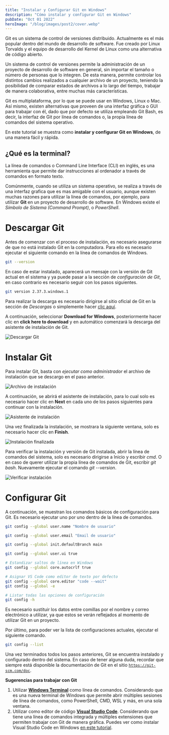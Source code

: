```yaml
---
title: "Instalar y Configurar Git en Windows"
description: "Cómo instalar y configurar Git en Windows"
pubDate: "Oct 01 2022"
heroImage: "/blog/images/post2/cover.webp"
---
```


Git es un sistema de control de versiones distribuido. Actualmente es el más popular dentro del mundo de desarrollo de software. Fue creado por Linux Torvalds y el equipo de desarrollo del Kernel de Linux como una alternativa de código abierto. 

Un sistema de control de versiones permite la administración de un proyecto de desarrollo de software en general, sin importar el tamaño o número de personas que lo integren. De esta manera, permite controlar los distintos cambios realizados a cualquier archivo de un proyecto, teniendo la posibilidad de comparar estados de archivos a lo largo del tiempo, trabajar de manera colaborativa, entre muchas más características. 

Git es multiplataforma, por lo que se puede usar en Windows, Linux o Mac. Así mismo, existen alternativas que proveen de una interfaz gráfica o GUI para trabajar con él, dado que por defecto se utiliza empleando Git Bash, es decir, la interfaz de Git por línea de comandos o, la propia línea de comandos del sistema operativo. 

En este tutorial se muestra como **instalar y configurar Git en Windows**, de una manera fácil y rápida. 

## ¿Qué es la terminal?

La línea de comandos o Command Line Interface (CLI) en inglés, es una herramienta que permite dar instrucciones al ordenador a través de comandos en formato texto.

Comúnmente, cuando se utiliza un sistema operativo, se realiza a través de una interfaz grafica que es mas amigable con el usuario, aunque existen muchas razones para utilizar la línea de comandos, por ejemplo, para utilizar **Git** en un proyecto de desarrollo de software. En Windows existe el *Símbolo de Sistema (Command Prompt)*, o *PowerShell*. 

# Descargar Git
 
Antes de comenzar con el proceso de instalación, es necesario asegurarse de que no está instalado Git en la computadora. Para ello es necesario ejecutar el siguiente comando en la línea de comandos de Windows. 

```bash
git --version
```

En caso de estar instalado, aparecerá un mensaje con la versión de Git actual en el sistema y ya puede pasar a la sección de *configuración de Git*, en caso contrario es necesario seguir con los pasos siguientes. 

```bash
git version 2.37.3.windows.1
```

Para realizar la descarga es necesario dirigirse al sitio oficial de Git en la sección de *Descargas* o simplemente hacer [clic aquí](https://git-scm.com/downloads). 

A continuación, seleccionar **Download for Windows**, posteriormente hacer clic en **click here to download** y en automático comenzará la descarga del asistente de instalación de Git. 

![Descargar Git](/blog/images/post2/download-git.webp)

# Instalar Git

Para instalar Git, basta con *ejecutar como administrador* el archivo de instalación que se descargo en el paso anterior.  

![Archivo de instalación](/blog/images/post2/installation-file.webp)

A continuación, se abrirá el asistente de instalación, para lo cual solo es necesario hacer clic en **Next** en cada uno de los pasos siguientes para continuar con la instalación.

![Asistente de instalación](/blog/images/post2/assistant.webp)

Una vez finalizada la instalación, se mostrara la siguiente ventana, solo es necesario hacer clic en **Finish**.

![Instalación finalizada](/blog/images/post2/finish.webp)

Para verificar la instalación y versión de Git instalada, abrir la línea de comandos del sistema, solo es necesario dirigirse a Inicio y escribir *cmd*. O en caso de querer utilizar la propia línea de comandos de Git, escribir *git bash*. Nuevamente ejecutar el comando *git --version*.

![Verificar instalación](/blog/images/post2/git-version.webp)

# Configurar Git

A continuación, se muestran los comandos básicos de configuración para Git. Es necesario ejecutar uno por uno dentro de la línea de comandos. 

```bash
git config --global user.name "Nombre de usuario"
```

```bash
git config --global user.email "Email de usuario"
```

```bash
git config --global init.defaultBranch main
```

```bash
git config --global user.ui true
```

```bash
# Estandizar saltos de línea en Windows
git config --global core.autocrlf true
```

```bash
# Asignar VS Code como editor de texto por defecto
git config --global core.editor "code --wait"
git config --global -e
```

```bash
# Listar todas las opciones de configuración
git config -h
```

Es necesario sustituir los datos entre comillas por el nombre y correo electrónico a utilizar, ya que estos se verán reflejados al momento de utilizar Git en un proyecto. 

Por último, para poder ver la lista de configuraciones actuales, ejecutar el siguiente comando. 

```bash
git config --list
```

Una vez terminados todos los pasos anteriores, Git se encuentra instalado y configurado dentro del sistema. En caso de tener alguna duda, recordar que siempre está disponible la documentación de Git en el sitio [`https://git-scm.com/doc`](https://git-scm.com/doc).

**Sugerencias para trabajar con Git**
1. Utilizar **[Windows Terminal](https://apps.microsoft.com/store/detail/windows-terminal/9N0DX20HK701?hl=es-mx&gl=mx)** como línea de comandos. Considerando que es una nueva terminal de Windows que permite abrir múltiples sesiones de línea de comandos, como PowerShell, CMD, WSL y más, en una sola ventana.
2. Utilizar como editor de código **[Visual Studio Code](https://code.visualstudio.com)**. Considerando que tiene una línea de comandos integrada y múltiples extensiones que permiten trabajar con Git de manera gráfica. Puedes ver como instalar Visual Studio Code en Windows [en este tutorial](https://personal-website-asjordi.web.app/blog/post1/).  